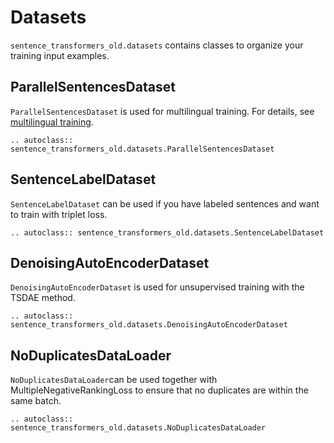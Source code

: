 # Datasets
`sentence_transformers_old.datasets` contains classes to organize your training input examples.



## ParallelSentencesDataset
`ParallelSentencesDataset` is used for multilingual training. For details, see [multilingual training](../../examples/training/multilingual/README.md).
```eval_rst
.. autoclass:: sentence_transformers_old.datasets.ParallelSentencesDataset
```


## SentenceLabelDataset
`SentenceLabelDataset` can be used if you have labeled sentences and want to train with triplet loss.
```eval_rst
.. autoclass:: sentence_transformers_old.datasets.SentenceLabelDataset
```

## DenoisingAutoEncoderDataset
`DenoisingAutoEncoderDataset` is used for unsupervised training with the TSDAE method.
```eval_rst
.. autoclass:: sentence_transformers_old.datasets.DenoisingAutoEncoderDataset
```

## NoDuplicatesDataLoader
`NoDuplicatesDataLoader`can be used together with MultipleNegativeRankingLoss to ensure that no duplicates are within the same batch.
```eval_rst
.. autoclass:: sentence_transformers_old.datasets.NoDuplicatesDataLoader
```


